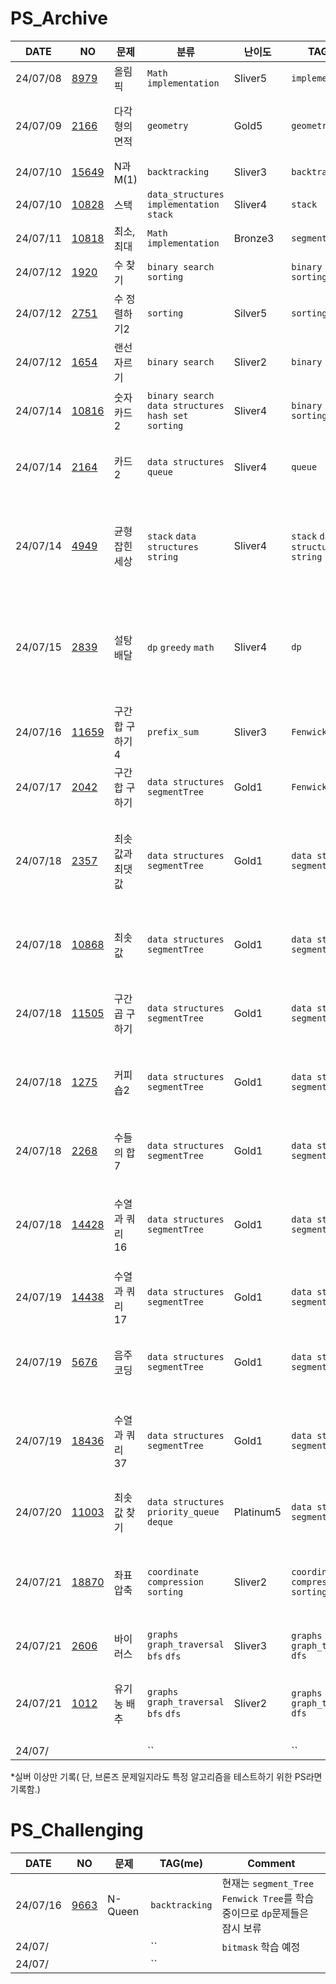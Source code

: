 ﻿<!--풀이 완료 문제-->
# PS_Archive
|DATE| NO | 문제 | 분류 | 난이도 | TAG(me) | Comment |
|------|----|------|------|--------|-----|---------|
|24/07/08|[8979](https://www.acmicpc.net/problem/8979)|올림픽| `Math` `implementation` |Sliver5| `implementation` |각 메달 종류마다 if문을 걸어 자신의 메달보다 높을 경우 순위를 카운팅함
|24/07/09|[2166](https://www.acmicpc.net/problem/2166)|다각형의 면적|`geometry`|Gold5|`geometry`|수식을 만들어 풀었지만 예외(오목한 다각형)가 있어 수정함 $S = \frac{1}{2} \mid \sum_i^n ( x_{i} + x_{i+1} )( y_{i} - y_{i+1} ) \mid$ 수식을 이용하여 품|
|24/07/10|[15649](https://www.acmicpc.net/problem/15649) |N과 M(1)|`backtracking`| Sliver3|`backtracking`|백트랙킹으로 가능한 모든 경우 실행|
|24/07/10|[10828](https://www.acmicpc.net/problem/10828)|스택|`data_structures` `implementation` `stack`|Sliver4|`stack`|스택라이브러리를 사용하여 스택연산을 수행함|
|24/07/11|[10818](https://www.acmicpc.net/problem/10818)|최소, 최대|`Math` `implementation`|Bronze3|`segment_Tree`|세그먼트 트리를 구현하여 최솟값, 최댓값에 대해 쿼리,업데이트를 함| 
|24/07/12|[1920](https://www.acmicpc.net/problem/1920)|수 찾기|`binary search` `sorting`||`binary search` `sorting`|배열을 정렬후 X라는 수를 찾기 위해 이분 탐색을 함 (l, r, mid)| 
|24/07/12|[2751](https://www.acmicpc.net/problem/2751)|수 정렬하기2|`sorting`|Silver5|`sorting`|O(n*logn)의 시간복잡도를 가지는 sort(시작주소, 끝주소)를 사용하여 품| 
|24/07/12|[1654](https://www.acmicpc.net/problem/1654)|랜선 자르기|`binary search`|Sliver2|`binary search`|자른 개수가 N보다 작다면 r=mid-1, N보다 크다면 mid+1, 같을 경우 Answer=mid| 
|24/07/14|[10816](https://www.acmicpc.net/problem/10816)|숫자 카드2|`binary search` `data structures` `hash set` `sorting`|Sliver4|`binary search` `sorting`|원하는 M값의 개수를 찾기 위해 이분 탐색으로 가장 앞에 있는 M과 가능 뒤에 있는 M의 인덱스를 구하여 인덱스로 차로 개수를 구함|
|24/07/14|[2164](https://www.acmicpc.net/problem/2164)|카드2|`data structures` `queue`|Sliver4|`queue`| 1개의 큐를 사용하여 front의 값을 pop, front의 값을 psuh, front의 값을 pop을 반복하여 큐에 1개의 원소만 남을때 까지 반복함| 
|24/07/14|[4949](https://www.acmicpc.net/problem/4949)|균형잡힌 세상|`stack` `data structures` `string`|Sliver4|`stack` `data structures` `string`|각 경우에 따라 'no'를 출력(1.스택이 비었음에도 오른쪽 괄호가 있는 경우, 2.스택에 있는 괄호와 짝이 맞지 않는 경우, 3.검사가 끝남음에도 스택이 비어있지 않은 경우), `getline(cin, input);`를 사용하여 문자열 한줄을 입력받음| 
|24/07/15|[2839](https://www.acmicpc.net/problem/2839)|설탕 배달|`dp` `greedy` `math`|Sliver4|`dp`|`memoization`을 사용하여 재귀적 탐색을 함, cache를 사용하여 이미 계산된 (a, b) 조합의 결과를 저장하고, 중복 계산을 피함 1.(5a + 3b)가 N을 초과하면 INF 반환 2.(5a + 3b)가 N과 같으면 a + b를 반환 3.a(5kg)와 b(3kg)를 1씩 증가시키면서 재귀적으로 호출| 
|24/07/16|[11659](https://www.acmicpc.net/problem/11659)|구간 합 구하기 4|`prefix_sum`|Sliver3|`Fenwick Tree`| `Fenwick Tree`구조로 구간을 나누어 구간 합을 구함 구간 i와 j일 경우: fenwick.sum(j) - fenwick.sum(i - 1)|
|24/07/17|[2042](https://www.acmicpc.net/problem/2042)|구간 합 구하기|`data structures` `segmentTree`|Gold1|`Fenwick Tree`|앞에서 사용했던 구조체 `Fenwick Tree`를 함수형태로 바꿔 재사용함, 팬윅 트리 업데이트 오개념을 바로 잡음|
|24/07/18|[2357](https://www.acmicpc.net/problem/2357)|최솟값과 최댓값|`data structures` `segmentTree`|Gold1|`data structures` `segmentTree`|세그먼트 트리로 구간 최솟값과 최댓값에 대한 update, query를 각각 만듬,$$minT[i]=min(minT[i<<1], minT[i<<1 \mid 1]);$$ $$maxT[i]=max(maxT[i<<1], maxT[i<<1 \mid 1]);$$|
|24/07/18|[10868](https://www.acmicpc.net/problem/10868)|최솟값|`data structures` `segmentTree`|Gold1|`data structures` `segmentTree`|세그먼트 트리로 구간 최솟값 update, query를 만듬, $$minT[i]=min(minT[i<<1], minT[i<<1 \mid 1]);$$|
|24/07/18|[11505](https://www.acmicpc.net/problem/11505)|구간 곱 구하기|`data structures` `segmentTree`|Gold1|`data structures` `segmentTree`|세그먼트 트리로 군간 곱에 대한 update, query를 만듬, $$mulT[i]=((mulT[i<<1] MOD m)*(mulT[i<<1\mid1]MODm))MODm;$$|
|24/07/18|[1275](https://www.acmicpc.net/problem/1275)|커피숍2|`data structures` `segmentTree`|Gold1|`data structures` `segmentTree`|세그먼트 트리로 군간 합에 대한 update, query를 만듬, $$sumT[i] = sumT[i << 1] + sumT[i << 1 \mid 1]$$|
|24/07/18|[2268](https://www.acmicpc.net/problem/2268)|수들의 합 7|`data structures` `segmentTree`|Gold1|`data structures` `segmentTree`|세그먼트 트리로 군간 합에 대한 update, query를 만듬, $$sumT[i] = sumT[i << 1] + sumT[i << 1 \mid 1]$$|
|24/07/18|[14428](https://www.acmicpc.net/problem/14428)|수열과 쿼리 16|`data structures` `segmentTree`|Gold1|`data structures` `segmentTree`|세그먼트를 변형해서 인덱스 번호를 저장하거나, 최솟값을 구하는 세그먼트로도 가능하다. 배열을 하나 만들어서 값을 저장해두고 최솟값으로 start,end를 탐색하여 첫 번째로 나오는 인덱스 번호 출력하면 됨|
|24/07/19|[14438](https://www.acmicpc.net/problem/14438)|수열과 쿼리 17|`data structures` `segmentTree`|Gold1|`data structures` `segmentTree`|세그먼트 트리 수정하여 안정적으로 만듬, $$return \ min(query(s, e, node << 1, ns, mid), \ query(s, e, node << 1 \mid 1, mid + 1, ne));$$|
|24/07/19|[5676](https://www.acmicpc.net/problem/5676)|음주 코딩|`data structures` `segmentTree`|Gold1|`data structures` `segmentTree`|구간의 곱을 구하여 음수,0,양수를 판단하는 문제이므로 트리에 입력받은 정수를 저장하지 않고, -1,0,1만 저장하여 계산하는 값을 작게함, EOF 처리를 함|
|24/07/19|[18436](https://www.acmicpc.net/problem/18436)|수열과 쿼리 37|`data structures` `segmentTree`|Gold1|`data structures` `segmentTree`|구간의 합은 짝수,홀수인지 퀴리를 하는 문제이므로 세그먼트 트리에 입력받은 정수를 저장하지 않고 짝수일 경우에만 1을 저장하면 구간의 합은 짝수의 개수가 됨, 또한 (구한의 길이)-(짝수의 개수)를 하면 홀수의 개수도 또한 구할 수 있음|
|24/07/20|[11003](https://www.acmicpc.net/problem/11003)|최솟값 찾기|`data structures` `priority_queue` `deque`|Platinum5|`data structures` `segmentTree`|세그먼트 트리로 풀었을 때 시간초과가 나와서 FestIO로 억지로 밀어 버렸음|
|24/07/21|[18870](https://www.acmicpc.net/problem/18870)|좌표 압축|`coordinate compression` `sorting`|Sliver2|`coordinate compression` `sorting`|vector 템플릿 클래스를 사용하여 중복을 제거하는 코드는 다음과 같음 sotredA.erase(unique(sotredA.begin(), sotredA.end()), sotredA.end()); 이후에 vector를 순회 하려면 N회 순회가 아닌 .size()만큼만 순회 해줘야 함|
|24/07/21|[2606](https://www.acmicpc.net/problem/2606)|바이러스|`graphs` `graph_traversal` `bfs` `dfs`|Sliver3|`graphs` `graph_traversal` `dfs`|DFS로 1번 정점부터 검사하여 1번 정점을 제외한 방문 정점의 개수를 출력하면 됨|
|24/07/21|[1012](https://www.acmicpc.net/problem/1012)|유기농 배추|`graphs` `graph_traversal` `bfs` `dfs`|Sliver2|`graphs` `graph_traversal` `dfs`|N*M에 대해 모두 방문 처리(1)을 해두고 입력받은 좌표는 미방문 처리(0) -> (0,0) ~(M,N)에 대해 미방문한 경우를 DFS탐색하고 방문 처리-> 반복 -> 최초로 시작한 방문들의 횟수가 정답|
|24/07/|[]()||``||``||

*실버 이상만 기록( 단, 브론즈 문제일지라도 특정 알고리즘을 테스트하기 위한 PS라면 기록함.)

<!--도전중인 문제-->
# PS_Challenging
|DATE| NO | 문제| TAG(me) | Comment |
|------|----|------|-----|---------|
|24/07/16|[9663](https://www.acmicpc.net/problem/9663)|N-Queen|`backtracking`|현재는 `segment_Tree` `Fenwick Tree`를 학습중이므로 `dp`문제들은 잠시 보류 |
|24/07/|[]()||``|`bitmask` 학습 예정| 
|24/07/|[]()||``||

<!--
임시 메모
1  : Bronze V
2  : Bronze IV
3  : Bronze III
4  : Bronze II
5  : Bronze I
6  : Silver V
7  : Silver IV
8  : Silver III
9  : Silver II
10 : Silver I
11 : Gold V
12 : Gold IV
13 : Gold III
14 : Gold II
15 : Gold I
16 : Platinum V
17 : Platinum IV
18 : Platinum III
19 : Platinum II
20 : Platinum I
-->

